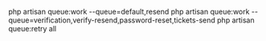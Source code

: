 php artisan queue:work --queue=default,resend
php artisan queue:work --queue=verification,verify-resend,password-reset,tickets-send
php artisan queue:retry all
